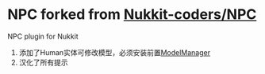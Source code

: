 # NPC forked from [Nukkit-coders/NPC](https://github.com/Nukkit-coders/NPC)
NPC plugin for Nukkit
1. 添加了Human实体可修改模型，必须安装前置[ModelManager](https://github.com/iGxnon/ModelManager)
2. 汉化了所有提示
